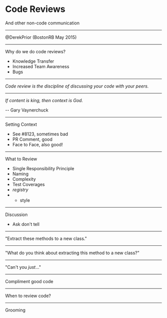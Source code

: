 # Code Reviews
And other non-code communication

---

@DerekPrior
(BostonRB May 2015)

---

Why do we do code reviews?

* Knowledge Transfer
* Increased Team Awareness
* Bugs

---

_Code review is the discipline of *discussing* your code with your peers._

---

_If content is king, then *context* is God._

-- Gary Vaynerchuck

---

Setting Context

* See #8123, sometimes bad
* PR Comment, good
* Face to Face, also good!

---

What to Review

* Single Responsibility Principle
* Naming
* Complexity
* Test Coverages
* *registry*
* - style

---

Discussion

* Ask don't tell

---

"Extract these methods to a new class."

---

"What do you think about extracting this method to a new class?"

---

"Can't you *just*..."

---

Compliment good code

---

When to review code?

---

Grooming

